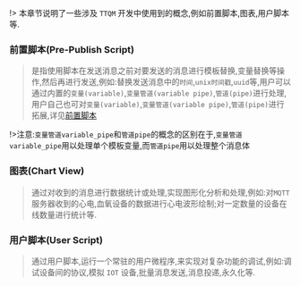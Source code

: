 !> 本章节说明了一些涉及 `TTQM` 开发中使用到的概念,例如前置脚本,图表,用户脚本等.

### 前置脚本(Pre-Publish Script)

> 是指使用脚本在发送消息之前对要发送的消息进行模板替换,变量替换等操作,然后再进行发送,例如:替换发送消息中的`时间`,`unix时间戳`,`uuid`等,用户可以通过内置的`变量(variable)`,`变量管道(variable pipe)`,`管道(pipe)`进行处理,用户自己也可对`变量(variable)`,`变量管道(variable pipe)`,`管道(pipe)`进行拓展,详见[前置脚本](zh-cn/pre-publish-script/default.md)

!>注意:`变量管道variable_pipe`和`管道pipe`的概念的区别在于,`变量管道variable_pipe`用以处理单个模板变量,而`管道pipe`用以处理整个消息体

### 图表(Chart View)

> 通过对收到的消息进行数据统计或处理,实现图形化分析和处理,例如:对`MQTT`服务器收到的心电,血氧设备的数据进行心电波形绘制;对一定数量的设备在线数量进行统计等.

### 用户脚本(User Script)

> 通过用户脚本,运行一个常驻的用户微程序,来实现对复杂功能的调试,例如:调试设备间的协议,模拟 `IOT` 设备,批量消息发送,消息投递,永久化等.
